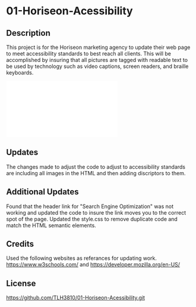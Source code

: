 # 01-Horiseon-Acessibility
## Description
This project is for the Horiseon marketing agency to update their web page to meet accessibility standards to best reach all clients. This will be accomplished by insuring that all pictures are tagged with readable text to be used by technology such as video captions, screen readers, and braille keyboards.

![Horiseon](file:///Users/Tera/Documents/Homework/01-Horiseon-Acessibility/index.html#online-reputation-management)

## Updates
The changes made to adjust the code to adjust to accessibility standards are including all images in the HTML and then adding discriptors to them.

## Additional Updates
Found that the header link for "Search Engine Optimization" was not working and updated the code to insure the link moves you to the correct spot of the page. Updated the style.css to remove duplicate code and match the HTML semantic elements.

## Credits
Used the following websites as referances for updating work. https://www.w3schools.com/ and https://developer.mozilla.org/en-US/

## License
https://github.com/TLH3810/01-Horiseon-Acessibility.git
